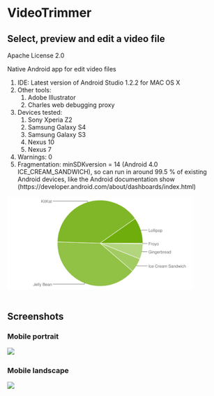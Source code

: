 # VideoTrimmer
<body>
<h2>Select, preview and edit a video file</h2>
<p>
Apache License 2.0</p>
<p>Native Android app for edit video files
<ol> 
<li>IDE: Latest version of Android Studio 1.2.2 for MAC OS X</li>
<li>Other tools: <ol>
  <li>Adobe Illustrator</li>
  <li>Charles web debugging proxy</li>
  </ol>
</li>
<li>Devices tested: <ol>
  <li>Sony Xperia Z2</li>
  <li>Samsung Galaxy S4</li>
  <li>Samsung Galaxy S3</li>
  <li>Nexus 10</li>
  <li>Nexus 7</li>
</ol>
</li>
<li>Warnings: 0</li>
<li>Fragmentation: minSDKversion = 14 (Android 4.0 ICE_CREAM_SANDWICH), so can run in around 99.5 % of existing Android devices, like the Android documentation show (https://developer.android.com/about/dashboards/index.html)</li> 
</ol>
<img src="https://raw.githubusercontent.com/mariohuete/Imagination/master/screenshots/chart.png" width="425"/>
</br>
</br>
<h2>Screenshots</h2>
<h3>Mobile portrait</h3>
<tr>
  <td><img src="https://github.com/anthorlop/VideoTrimmer/blob/master/screen_portrait.png" width="425"/></td>
</tr>
<h3>Mobile landscape</h3>
<tr>
  <td><img src="https://github.com/anthorlop/VideoTrimmer/blob/master/screen_landscape.png" width="425"/></td>
</tr>
</body>
